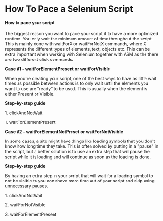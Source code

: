 # How To Pace a Selenium Script

#### How to pace your script <a href="#howtopaceaseleniumscript-howtopaceyourscript" id="howtopaceaseleniumscript-howtopaceyourscript"></a>

The biggest reason you want to pace your script it to have a more optimized runtime. You only wait the minimum amount of time throughout the script. This is mainly done with waitForX or waitForNotX commands, where X represents the different types of elements, text, objects etc. This can be extra important when working with Selenium together with ASM as the there are two different click commands.

**Case #1 - waitForElementPresent or waitForVisible**

When you're creating your script, one of the best ways to have as little wait times as possible between actions is to only wait until the elements you want to use are "ready" to be used. This is usually when the element is either Present or Visible.

**Step-by-step guide**

1\. clickAndNotWait

1\. waitForElementPresent

**Case #2 - waitForElementNotPreset or waitForNotVisible**

In some cases, a site might have things like loading symbols that you don't know how long time they take. This is often solved by putting in a "pause" in the script, but a better solution is to use an extra step that will pause the script while it is loading and will continue as soon as the loading is done.

**Step-by-step guide**

By having an extra step in your script that will wait for a loading symbol to not be visible to you can shave more time out of your script and skip using unnecessary pauses.

1\. clickAndNotWait

2\. waitForNotVisible

3\. waitForElementPresent
